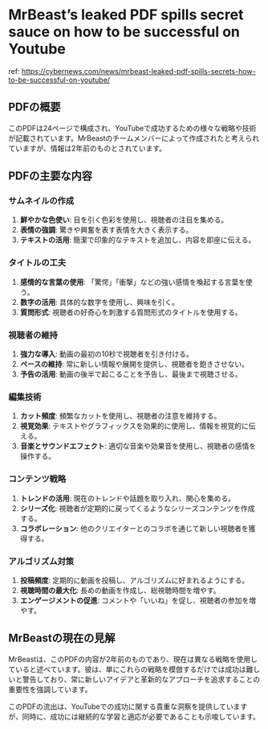 # MrBeast’s leaked PDF spills secret sauce on how to be successful on Youtube

ref: <https://cybernews.com/news/mrbeast-leaked-pdf-spills-secrets-how-to-be-successful-on-youtube/>

## PDFの概要

このPDFは24ページで構成され、YouTubeで成功するための様々な戦略や技術が記載されています。MrBeastのチームメンバーによって作成されたと考えられていますが、情報は2年前のものとされています。

## PDFの主要な内容

### サムネイルの作成

1. **鮮やかな色使い**: 目を引く色彩を使用し、視聴者の注目を集める。
2. **表情の強調**: 驚きや興奮を表す表情を大きく表示する。
3. **テキストの活用**: 簡潔で印象的なテキストを追加し、内容を即座に伝える。

### タイトルの工夫

1. **感情的な言葉の使用**: 「驚愕」「衝撃」などの強い感情を喚起する言葉を使う。
2. **数字の活用**: 具体的な数字を使用し、興味を引く。
3. **質問形式**: 視聴者の好奇心を刺激する質問形式のタイトルを使用する。

### 視聴者の維持

1. **強力な導入**: 動画の最初の10秒で視聴者を引き付ける。
2. **ペースの維持**: 常に新しい情報や展開を提供し、視聴者を飽きさせない。
3. **予告の活用**: 動画の後半で起こることを予告し、最後まで視聴させる。

### 編集技術

1. **カット頻度**: 頻繁なカットを使用し、視聴者の注意を維持する。
2. **視覚効果**: テキストやグラフィックスを効果的に使用し、情報を視覚的に伝える。
3. **音楽とサウンドエフェクト**: 適切な音楽や効果音を使用し、視聴者の感情を操作する。

### コンテンツ戦略

1. **トレンドの活用**: 現在のトレンドや話題を取り入れ、関心を集める。
2. **シリーズ化**: 視聴者が定期的に戻ってくるようなシリーズコンテンツを作成する。
3. **コラボレーション**: 他のクリエイターとのコラボを通じて新しい視聴者を獲得する。

### アルゴリズム対策

1. **投稿頻度**: 定期的に動画を投稿し、アルゴリズムに好まれるようにする。
2. **視聴時間の最大化**: 長めの動画を作成し、総視聴時間を増やす。
3. **エンゲージメントの促進**: コメントや「いいね」を促し、視聴者の参加を増やす。

## MrBeastの現在の見解

MrBeastは、このPDFの内容が2年前のものであり、現在は異なる戦略を使用していると述べています。彼は、単にこれらの戦略を模倣するだけでは成功は難しいと警告しており、常に新しいアイデアと革新的なアプローチを追求することの重要性を強調しています。

このPDFの流出は、YouTubeでの成功に関する貴重な洞察を提供していますが、同時に、成功には継続的な学習と適応が必要であることも示唆しています。
